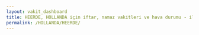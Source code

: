 ```yaml
---
layout: vakit_dashboard
title: HEERDE, HOLLANDA için iftar, namaz vakitleri ve hava durumu - ilçe/eyalet seç
permalink: /HOLLANDA/HEERDE/
---
```


<script type="text/javascript">
  var GLOBAL_COUNTRY = 'HOLLANDA';
  var GLOBAL_CITY = 'HEERDE';
  var GLOBAL_STATE = '';
  var lat = 72;
  var lon = 21;
</script>
